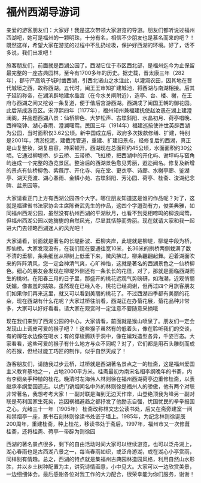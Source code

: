 # 福州西湖导游词  
亲爱的游客朋友们：大家好！我是这次带领大家游览的导游。朋友们都听说过福州西湖吧，她可是福州的一颗明珠，十分有名，相信不少朋友也是慕名而来的吧？！既然这样，希望大家在游览的过程中不乱扔垃圾，保护好西湖的环境。好了，话不多说，我们出发吧！  

旅客朋友们，前面就是西湖公园了。西湖它位于市区西北部，是福州迄今为止保留最完整的一座古典园林，至今有1700多年的历史。据史载，晋太康三年（282年），郡守严高筑子城时凿西湖，引西北诸山之水注此，以灌溉农田，因其地在晋代城垣之西，故称西湖。五代时，闽王王审知扩建城池，将西湖与南湖相接。后其子延钧称帝，在湖滨辟地建水晶宫（在今水关闸附近），造亭、台、楼、榭，在王府与西湖之间又挖设一条复道，便于偕后宫游西湖。西湖成了闽国王朝的御花园。此后渐成游览区。宋淳熙四年（1177年），福州知州兼福建抚使赵汝愚在湖上建澄澜阁，并品题西湖八景：仙桥柳色、大梦松声、古堞斜阳、水晶初月、荷亭唱晚、西禅晓钟、湖心春雨、澄澜曙莺。民国三年（1914年）福建巡按使许世英辟西湖为公园，当时面积仅3.62公顷。新中国成立后，政府多次拨款修缮、扩建，特别是2001年，清淤挖泥，建截污管道，重建、扩建旧景点，经修复后的西湖，真正是山复整妆，湖复易容，神采顿开。西湖现在总面积约45公顷，水面面积约30公顷。它通过柳堤桥、步云桥、玉带桥、飞虹桥，把西湖中的开化屿、谢坪屿与窑角屿连成一个完整的游览景区。整治后的西湖景色愈见秀丽，遐迩闻名。修复及新增的景点有仙桥柳色、紫薇厅、开化寺、宛在堂、更衣亭、诗廊、水榭亭廊、鉴湖亭、湖天竞渡、湖心春雨、金鳞小苑、古堞斜阳、芳沁园、荷亭、桂斋、浚湖纪念碑、盆景园等。  

大家请看正门上方有西湖公园四个大字。哪位朋友知道这是谁的作品呢？对了，这就是福建省书法家协会主席陈奋武先生的作品，这四个字遒劲有力，俊美典雅，如同福州西湖公园，虽然没有杭州西湖的平湖秋月，也看不到竞相啼鸣的柳浪闻莺，但福州西湖公园以她旖旎的自然风光，尽显其恬静而秀丽。现在就请大家和我一起进大门去领略西湖迷人的风光吧！  

大家请看，前面就是著名的长堤卧波、垂柳夹岸，此堤就是柳堤，柳堤中段为桥，即仙桥。大家发现没有，在我们现在要通往宽10米，长36米的拱桥两侧栽满了数不清的垂柳，条条细丝从柳树上低垂下来，微风拂过，柳条翩翩起舞。迎着湖面吹来的阵阵清风，您一定会神清气爽，心旷神怡，这就是著名的西湖景色之一仙桥柳色。细心的朋友会发现在柳堤外侧还有一条长长的花径，对了，那就是面临西湖而生的桃树。在阳春三月的日子里，那盛开的桃花远观气势磅礴，如海潮，近观俏丽妩媚，像害羞的姑娘。虽然现在已经入冬，桃花已经凋谢，但再过四个月旅客朋友们如果你们再来这里，就又可以看到美丽的桃花了。不过西湖四季都有美丽的花朵，现在西湖有什么花呢？大家过桥往前看，西湖正在办菊花展，菊花品种非常多，大家可以好好看看。请大家在观赏时一定注意不要随意采摘哦  

现在我们来到了西湖公园的中心，大家请看，前面就是猴山喷泉了。朋友们一定会发现山上调皮可爱的猴子吧？！这些猴子虽然有的低着头，像在聆听我们的交谈，有的蹲在水边像在喝水；有的穿梭腾跃于洞中，像在嬉戏造型各异，千姿百态。大家看看，这些可爱的猴子有什么地方与众不同呢？对了，它们都是用石头雕刻而成的石猴，但经过能工巧匠的制作，似乎自然天成了！  

游客朋友们，请随我过步云桥，过桥就是西湖著名景点之一的桂斋，这是福州爱国主义教育基地之一，占地2000平方米。桂斋最初为南宋名相李纲晚年的书斋，内有李纲亲手种植的桂花。晚清时左海伟人林则徐在福州西湖荷亭边重修桂斋，以表继承李纲爱国遗志。以虎门销烟闻名中外的林则徐是福州人的骄傲，他有两个对联非常著名，我想考考大家！一副对联是海到无边天作岸，山登绝顶我为峰另一副对联是苟利国家生死矣，岂因祸福避趋之都抒发了他励志自强，忧国忧民的拳拳报国之心。光绪三十一年（1905年） 桂斋改称林文忠公读书处，后又在斋旁建室一间和禁烟亭一座，篆书石刻林则徐读书处嵌于墙上。1985年，为纪念林则徐诞辰200周年，重建桂斋，种上桂花，移读书处于斋后。1997年，福州市又一次修葺桂斋，还将桂斋、荷亭一带辟为则徐园  

西湖的著名景点很多，剩下的自由活动时间大家可以继续游览，也可以泛舟湖上，湖心春雨也是古西湖八景之一，每当春雨如织，或泛舟游湖，或在湖心小亭赏雨，同样别有情趣。总之，西湖的特点就是集福州古典园林造园风格，利用自然山水形胜，并以乡土树种配置为主，讲究诗情画意，小中见大。大家可以一边欣赏美景，一边细细体会。最后感谢各位对我工作的大力配合，很荣幸能为你们服务，谢谢！  
